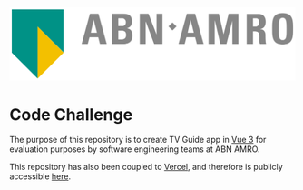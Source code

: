 ![alt text](public/svg/ABN-AMRO_Logo_new_colors.svg)
# Code Challenge

The purpose of this repository is to create TV Guide app in [Vue 3](https://vuejs.org/) for evaluation purposes by software engineering teams at ABN AMRO.

This repository has also been coupled to [Vercel](https://vercel.com/), and therefore is publicly accessible [here](https://abn-amro-code-challenge.vercel.app/).
